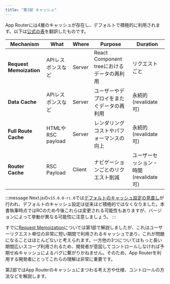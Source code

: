 ```yaml
---
title: "第3部 キャッシュ"
---
```


App Routerには4層のキャッシュが存在し、デフォルトで積極的に利用されます。以下は[公式の表](https://nextjs.org/docs/app/building-your-application/caching#overview)を翻訳したものです。

| Mechanism               | What              | Where  | Purpose                                    | Duration                                |
| ----------------------- | ----------------- | ------ | ------------------------------------------ | --------------------------------------- |
| **Request Memoization** | APIレスポンスなど | Server | React Component treeにおけるデータの再利用 | リクエストごと                          |
| **Data Cache**          | APIレスポンスなど | Server | ユーザーやデプロイをまたぐデータの再利用   | 永続的 (revalidate可)                   |
| **Full Route Cache**    | HTMLやRSC payload | Server | レンダリングコストやパフォーマンスの向上   | 永続的 (revalidate可)                   |
| **Router Cache**        | RSC Payload       | Client | ナビゲーションごとのリクエスト削減         | ユーザーセッション・時間 (revalidate可) |

:::message
Next.jsの`v15.0.0-rc.0`では[デフォルトのキャッシュ設定の見直し](https://nextjs.org/blog/next-15-rc#caching-updates)が行われ、デフォルトのキャッシュ設定は従来ほど積極的ではなくなりました。本書執筆時点ではRCのため今後これらは変更される可能性もありますが、バージョンによって挙動が異なる可能性に注意しましょう。
:::

すでに[Request Memoization](part_1_request_memoization)については第1部で解説しましたが、これはユーザーリクエスト単位の非常に短い期間で利用されるキャッシュであり、これが問題になることはほとんどないと考えられます。一方他の3つについてはもっと長い期間広いスコープ利用されるため、開発者が意図してコントロールしなければ予期せぬキャッシュによるバグに繋がりかねません。そのため、App Routerを利用する開発者にとってこれらの理解は非常に重要です。

第2部ではApp Routerのキャッシュにまつわる考え方や仕様、コントロールの方法などを解説します。
